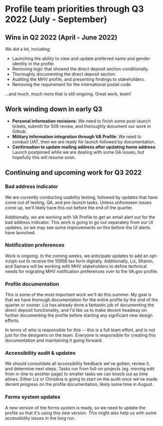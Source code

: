 # Profile team priorities through Q3 2022 (July - September)

## Wins in Q2 2022 (April - June 2022)

We did a lot, including:

- Launching the ability to view and update preferred name and gender identity in the profile.
- Removing logic that showed the direct deposit section conditionally.
- Thoroughly documenting the direct deposit section.
- Auditing the MHV profile, and presenting findings to stakeholders.
- Removing the requirement for the international postal code.

...and much, much more that is still ongoing. Great work, team!

## Work winding down in early Q3

- **Personal information revisions**: We need to finish some post-launch tickets, submitt for 508 review, and thoroughly document our work in Github.
- **Military information integration through VA Profile**: We need to conduct UAT, then we are ready for launch followed by documentation.
- **Confirmation to update mailing address after updating home address**: Launch postponed while we are dealing with some GA issues, but hopefully this will resume soon.

## Continuing and upcoming work for Q3 2022 

### Bad address indicator

We are currently conducting usability testing, followed by updates that have come out of testing, QA, and pre-launch tasks. Unless unforeseen issues come up, we'll likely have this out before the end of the quarter.

Additionally, we are working with VA Profile to get an email alert out for the bad address indicator. This work is going to go out separately from our UI updates, so we may see some improvements on this before the UI alerts have launched.

### Notification preferences

Work is ongoing. In the coming weeks, we anticipate updates to add an opt-in/opt-out to receive the 1095B tax form digitally. Additionally, Liz, Sharon, and Samara will be working with MHV stakeholders to define technical needs for migrating MHV notification preferences over to the VA.gov profile. 

### Profile documentation

This is some of the most important work we'll do this summer. My goal is that we have thorough documentation for the entire profile by the end of the quarter or sooner. Liz has already done a fantastic job of documenting the direct deposit functionality, and I'd like us to make decent headway on further documenting the profile before starting any signficant new design efforts.

In terms of who is responsible for this -- this is a full team effort, and is not just for the designers on the team. Everyone is responsible for creating this documentation and maintaining it going forward.

### Accessibility audit & updates

We should consolidate all accessibility feedback we've gotten, review it, and determine next steps. Tasks run from full-on projects (eg. moving edit from in-line to another page) to smaller tasks we can knock out as time allows. Either Liz or Christina is going to start on the audit once we've made decent progress on the profile documentation, likely some time in August.

### Forms system updates

A new version of the forms system is ready, so we need to update the profile so that it's using this new version. This might also help us with some accessibility issues in the long run.
